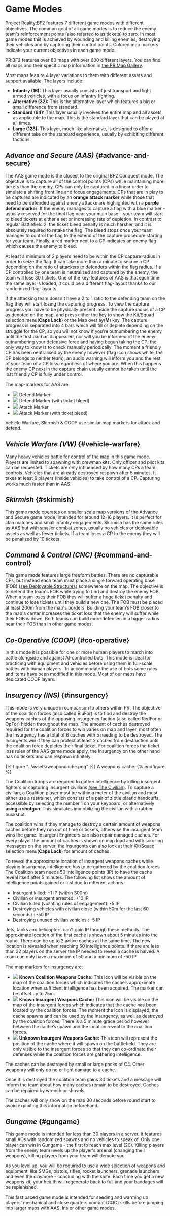 # Game Modes

Project Reality:BF2 features 7 different game modes with different objectives. The common goal of all game modes is to reduce the enemy team's reinforcement points \(also referred to as tickets\) to zero. In most game modes this is achieved by wounding and killing enemies, destroying their vehicles and by capturing their control points. Colored map markers indicate your current objectives in each game mode.

PR:BF2 features over 80 maps with over 600 different layers. You can find all maps and their specific map information in [the PR Map Gallery](http://www.realitymod.com/mapgallery/).

Most maps feature 4 layer variations to them with different assets and support available. The layers include:

* **Infantry \(16\):** This layer usually consists of just transport and light armed vehicles, with a focus on infantry fighting.
* **Alternative \(32\):** This is the alternative layer which features a big or small difference from standard.
* **Standard \(64\):** This layer usually involves the entire map and all assets, as applicable to the map. This is the standard layer that can be played at all times. 
* **Large \(128\):** This layer, much like alternative, is designed to offer a different take on the standard experience, usually by exhibiting different factions.

## _Advance and Secure \(AAS\)_ {#advance-and-secure}

The AAS game mode is the closest to the original BF2 Conquest mode. The objective is to capture all of the control points \(CPs\) while maintaining more tickets than the enemy. CPs can only be captured in a linear order to simulate a shifting front line and focus engagements. CPs that are in play to be captured are indicated by an **orange attack marker** while those that need to be defended against enemy attacks are highlighted with a **purple defend marker**. If the enemy manages to capture a flag with a blue marker - usually reserved for the final flag near your main base – your team will start to bleed tickets at either a set or increasing rate of depletion. In contrast to regular Battlefield 2, the ticket bleed penalty is much harsher, and it is absolutely required to retake the flag. The bleed stops once your team manages to control the flag to the extend of the capture procedure starting for your team. Finally, a red marker next to a CP indicates an enemy flag which causes the enemy to bleed. 

At least a minimum of 2 players need to be within the CP capture radius in order to seize the flag. It can take more than a minute to secure a CP depending on the ratio of attackers to defenders within the flag radius. If a CP controlled by one team is neutralized and captured by the enemy, the team will lose 30 tickets. One of the key-features of AAS is that each time the same layer is loaded, it could be a different flag-layout thanks to our randomized flag-layouts.

If the attacking team doesn't have a 2 to 1 ratio to the defending team on the flag they will start losing the capturing progress. To view the capture progress you have to be physically present inside the capture radius of a CP as denoted on the map, and press either the key to show the Kit/Squad selection menu\(**Caps Lock**\) or the Map overlay\(**M**\) key. The capture progress is separated into 4 bars which will fill or deplete depending on the struggle for the CP, so you will not know if you’re outnumbering the enemy until the first bar has diappeared, nor will you be informed of the enemy outnumbering your defensive force and having begun taking the CP; the only way to know is to check manually periodically. The moment a friendly CP has been neutralised by the enemy however \(flag icon shows white, the CP belongs to neither team\), an audio warning will inform you and the rest of your team of a CP loss regardless of where you are. When this happens the enemy CP next in the capture chain usually cannot be taken until the lost friendly CP is fully under control.

The map-markers for AAS are:

* ![](../assets/defend.png) Defend Marker 
* ![](../assets/defend%20bleed.png) Defend Marker \(with ticket bleed\) 
* ![](../assets/attack_bleed.png) Attack Marker
* ![](../assets/attack.png) Attack Marker \(with ticket bleed\)

Vehicle Warfare, Skirmish & COOP use similar map markers for attack and defend.

## _Vehicle Warfare \(VW\)_ {#vehicle-warfare}

Many heavy vehicles battle for control of the map in this game mode. Players are limited to spawning with crewman kits. Only officer and pilot kits can be requested. Tickets are only influenced by how many CPs a team controls. Vehicles that are already destroyed respawn after 5 minutes. It takes at least 6 players \(inside vehicles\) to take control of a CP. Capturing works much faster than in AAS.

## _Skirmish_ {#skirmish}

This game mode operates on smaller scale map versions of the Advance and Secure game mode, intended for around 12-16 players. It is perfect for clan matches and small infantry engagements. Skirmish has the same rules as AAS but with smaller combat zones, usually no vehicles or deployable assets as well as fewer tickets. If a team loses a CP to the enemy they will be penalized by 10 tickets.

## _Command & Control \(CNC\)_ {#command-and-control}

This game mode features large freeform battles. There are no capturable CPs, but instead each team must place a single forward operating base \(FOB\) [\(see Deployable Structures\)](the_squad_leader.md#deployable-structures) somewhere on the map. The objective is to defend the team's FOB while trying to find and destroy the enemy FOB. When a team loses their FOB they will suffer a huge ticket penalty and continue to lose tickets until they build a new one. The FOB must be placed at least 200m from the map's borders. Building your team’s FOB closer to the map's center increases the ticket loss that the enemy will suffer while their FOB is down. Both teams can build more defenses in a bigger radius near their FOB than in other game modes.

## _Co-Operative \(COOP\)_ {#co-operative}

In this mode it is possible for one or more human players to march into battle alongside and against AI-controlled bots. This mode is ideal for practicing with equipment and vehicles before using them in full-scale battles with human players. To accommodate the use of bots some rules and items have been modified in this mode. Most of our maps have dedicated COOP layers.

## _Insurgency \(INS\)_ {#insurgency}

This mode is very unique in comparison to others within PR. The objective of the coalition forces \(also called BluFor\) is to find and destroy the weapons caches of the opposing Insurgency faction \(also called RedFor or OpFor\) hidden throughout the map. The amount of caches destroyed required for the coalition forces to win varies on map and layer, most often the Insurgency has a total of 6 caches with 5 needing to be destroyed. The Insurgents win if they can protect at least 2 caches from destruction until the coalition force depletes their final ticket. For coalition forces the ticket loss rules of the AAS game mode apply, the Insurgency on the other hand has no tickets and can respawn infinitely.

{% figure "../assets/weaponcache.png" %}
A weapons cache.
{% endfigure %}

The Coalition troops are required to gather intelligence by killing insurgent fighters or capturing insurgent civilians [\(see The Civilian\)](the_civilian.md). To capture a civilian, a Coalition player must be within a meter of the civilian and must either use a restrainer, which consists of a pair of ziptie plastic handcuffs, accessible by selecting the number 1 on your keyboard, or alternatively **using a shotgun**. This simulates immobilizing the civilian with a rubber buckshot.

The coalition wins if they manage to destroy a certain amount of weapons caches before they run out of time or tickets, otherwise the insurgent team wins the game. Insurgent Engineers can also repair damaged caches. For every player the amount of caches is shown on map load and with scrolling messages on the server, the Insurgents can also look at their Kit/Squad selection menu\(**Caps Lock**\) for amount of caches.

To reveal the approximate location of insurgent weapons caches while playing Insurgency, intelligence has to be gathered by the coalition forces. The Coalition team needs 50 intelligence points \(IP\) to have the cache reveal itself after 5 minutes. The following list shows the amount of intelligence points gained or lost due to different actions.

* Insurgent killed: +1 IP \(within 300m\)
* Civilian or insurgent arrested: +10 IP
* Civilian killed \(violating rules of engagement\): -5 IP
* Destroying vehicles with civilian close \(within 50m for the last 60 seconds\) : -50 IP
* Destroying unused civilian vehicles : -5 IP

Jets, tanks and helicopters can't gain IP through these methods. The approximate location of the first cache is shown about 5 minutes into the round. There can be up to 2 active caches at the same time. The new location is revealed when reaching 50 intelligence points. If there are less than 32 players on the server the IP needed to reveal a cache is halved. A team can only have a maximum of 50 and a minimum of -50 IP.

The map markers for insurgency are:

* ![](../assets/cache.png) **Known Coalition Weapons Cache:** This icon will be visible on the map of the coalition forces which indicates the cache’s approximate location when sufficient intelligence has been acquired. The marker can be offset up to 75m.
* ![](../assets/unknown%20weapon%20cache.png) **Known Insurgent Weapons Cache:** This icon will be visible on the map of the insurgent forces which indicates that the cache has been located by the coalition forces. The moment the icon is displayed, the cache spawns and can be used by the Insurgency, as well as destroyed by the coalition forces. There is a 5 minute grace period however between the cache’s spawn and the location reveal to the coalition forces. 
* ![](../assets/unknown%20cache.png) **Unknown Insurgent Weapons Cache:** This icon will represent the position of the cache where it will spawn on the battlefield. They are only visible to the insurgent forces so that they can co-ordinate their defenses while the coalition forces are gathering intelligence. 

The caches can be destroyed by small or large packs of C4. Other weaponry will only do no or light damage to a cache.

Once it is destroyed the coalition team gains 30 tickets and a message will inform the team about how many caches remain to be destroyed. Caches can be repaired by wrench or shovels.

The caches will only show on the map 30 seconds before round start to avoid exploiting this information beforehand.

## _Gungame_ {#gungame}
This game mode is intended for less than 30 players in a server. It features small AOs with randomized spawns and no vehicles to speak of. Only one player can win in Gungame - the first to reach max level \(20\). Killing players from the enemy team levels up the player's arsenal \(changing their weapons\), killing players from your team will demote you.

As you level up, you will be required to use a wide selection of weapons and equipment, like SMGs, pistols, rifles, rocket launchers, grenade launchers and even the claymore - concluding with the knife. Each time you get a new weapons kit, your health will regenerate back to full and your bandages will be replenished.

This fast paced game mode is intended for seeding and warming up players' mechanical and close quarters combat \(CQC\) skills before jumping into larger maps with AAS, Ins or other game modes.